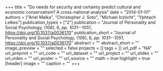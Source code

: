 +++
title = "Do needs for security and certainty predict cultural and economic conservatism? A cross-national analysis"
date = "2014-01-01"
authors = ["Ariel Malka", "Christopher J. Soto", "Michael Inzlicht", "Yphtach Lelkes"]
publication_types = ["2"]
publication = "Journal of Personality and Social Psychology, (106), 6, _pp. 1031--1051_, https://doi.org/10.1037/a0036170"
publication_short = "Journal of Personality and Social Psychology, (106), 6, _pp. 1031--1051_, https://doi.org/10.1037/a0036170"
abstract = ""
abstract_short = ""
image_preview = ""
selected = false
projects = []
tags = []
url_pdf = "NA"
url_preprint = ""
url_code = ""
url_dataset = ""
url_project = ""
url_slides = ""
url_video = ""
url_poster = ""
url_source = ""
math = true
highlight = true
[header]
image = ""
caption = ""
+++
